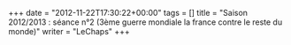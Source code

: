 +++
date = "2012-11-22T17:30:22+00:00"
tags = []
title = "Saison 2012/2013 : séance n°2 (3ème guerre mondiale la france contre le reste du monde)"
writer = "LeChaps"
+++

<i class="fa fa-plus-circle"></i>